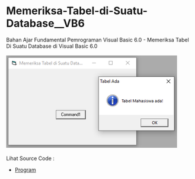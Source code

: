 # Memeriksa-Tabel-di-Suatu-Database__VB6
Bahan Ajar Fundamental Pemrograman Visual Basic 6.0 - Memeriksa Tabel Di Suatu Database di Visual Basic 6.0<br><br>
<img src="https://github.com/RizkyKhapidsyah/Memeriksa-Tabel-di-Suatu-Database__VB6/blob/master/result/001.PNG"><br><br>
Lihat Source Code : <br>
- <a href="https://github.com/RizkyKhapidsyah/Memeriksa-Tabel-di-Suatu-Database__VB6/blob/master/Form1.frm">Program</a>
